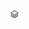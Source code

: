 <svg width="16" height="16" viewBox="0 0 16 16" fill="none" xmlns="http://www.w3.org/2000/svg">
<path d="M8.43265 2.11567C8.16545 1.95917 7.83455 1.95916 7.56735 2.11567L2.4234 5.12853C1.85817 5.4596 1.85904 6.27695 2.42498 6.60681L7.56892 9.60499C7.83533 9.76027 8.16467 9.76027 8.43108 9.60499L13.575 6.60681C14.141 6.27695 14.1418 5.4596 13.5766 5.12853L8.43265 2.11567ZM7.56735 3.10776C7.83455 2.95125 8.16545 2.95125 8.43265 3.10776L13.1439 5.86721L8.43108 8.61414C8.16467 8.76942 7.83533 8.76942 7.56892 8.61414L2.85606 5.86721L7.56735 3.10776ZM2.06891 7.70864L7.58022 10.8096C7.84086 10.9563 8.15914 10.9563 8.41978 10.8096L13.9311 7.70866C14.0911 8.08383 13.9723 8.55567 13.575 8.78725L8.43108 11.7854C8.16467 11.9407 7.83533 11.9407 7.56892 11.7854L2.42498 8.78725C2.02766 8.55567 1.90885 8.08382 2.06891 7.70864ZM2.06891 9.8085L7.58022 12.9095C7.84086 13.0562 8.15914 13.0562 8.41978 12.9095L13.9311 9.80851C14.0911 10.1837 13.9723 10.6555 13.575 10.8871L8.43108 13.8853C8.16467 14.0406 7.83533 14.0406 7.56892 13.8853L2.42498 10.8871C2.02766 10.6555 1.90885 10.1837 2.06891 9.8085Z" fill="#1A1A1A"/>
</svg>
                                                                                                                                                                                                                                                                                                                                                                                                                                                                                                                                                                                                  